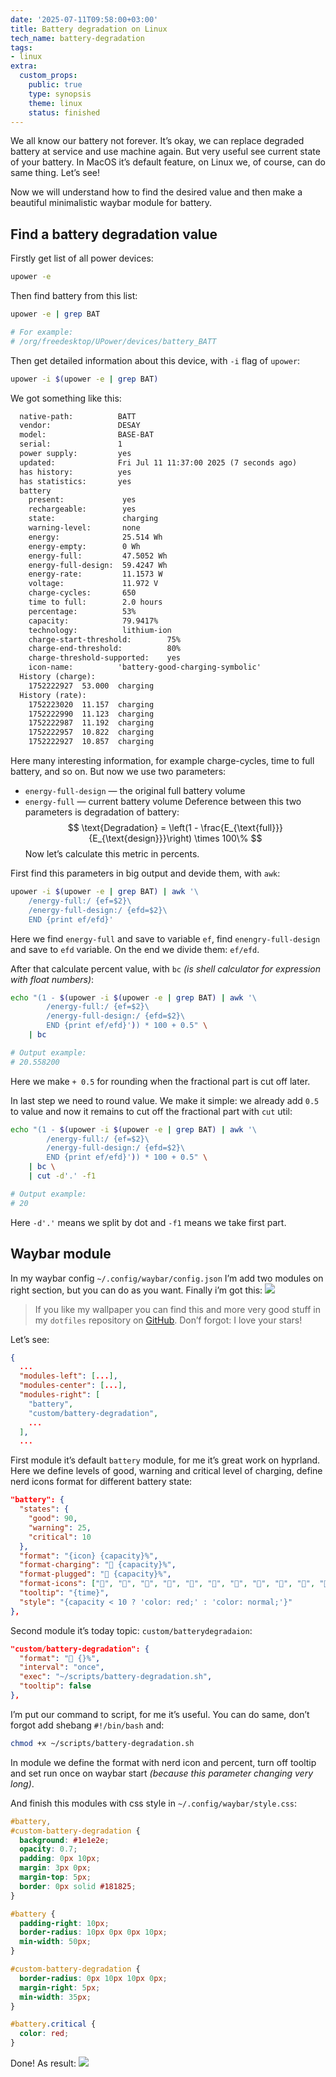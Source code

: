 ```yaml
---
date: '2025-07-11T09:58:00+03:00'
title: Battery degradation on Linux
tech_name: battery-degradation
tags:
- linux
extra:
  custom_props:
    public: true
    type: synopsis
    theme: linux
    status: finished
---
```


We all know our battery not forever. It’s okay, we can replace degraded battery at service and use machine again. But very useful see current state of your battery. In MacOS it’s default feature, on Linux we, of course, can do same thing. Let’s see!

Now we will understand how to find the desired value and then make a beautiful minimalistic waybar module for battery.

## Find a battery degradation value

Firstly get list of all power devices:
```sh
upower -e
```
Then find battery from this list:
```sh
upower -e | grep BAT

# For example:
# /org/freedesktop/UPower/devices/battery_BATT
```

Then get detailed information about this device, with `-i` flag of `upower`:
```sh
upower -i $(upower -e | grep BAT)
```
We got something like this:
```txt
  native-path:          BATT
  vendor:               DESAY
  model:                BASE-BAT
  serial:               1
  power supply:         yes
  updated:              Fri Jul 11 11:37:00 2025 (7 seconds ago)
  has history:          yes
  has statistics:       yes
  battery
    present:             yes
    rechargeable:        yes
    state:               charging
    warning-level:       none
    energy:              25.514 Wh
    energy-empty:        0 Wh
    energy-full:         47.5052 Wh
    energy-full-design:  59.4247 Wh
    energy-rate:         11.1573 W
    voltage:             11.972 V
    charge-cycles:       650
    time to full:        2.0 hours
    percentage:          53%
    capacity:            79.9417%
    technology:          lithium-ion
    charge-start-threshold:        75%
    charge-end-threshold:          80%
    charge-threshold-supported:    yes
    icon-name:          'battery-good-charging-symbolic'
  History (charge):
    1752222927	53.000	charging
  History (rate):
    1752223020	11.157	charging
    1752222990	11.123	charging
    1752222987	11.192	charging
    1752222957	10.822	charging
    1752222927	10.857	charging
```

Here many interesting information, for example charge-cycles, time to full battery, and so on. But now we use two parameters: 
- `energy-full-design` — the original full battery volume 
- `energy-full` — current battery volume
Deference between this two parameters is degradation of battery:
$$
\text{Degradation} = \left(1 - \frac{E_{\text{full}}}{E_{\text{design}}}\right) \times 100\%
$$
Now let’s calculate this metric in percents. 

First find this parameters in big output and devide them, with `awk`:
```sh
upower -i $(upower -e | grep BAT) | awk '\
	/energy-full:/ {ef=$2}\
	/energy-full-design:/ {efd=$2}\
	END {print ef/efd}'
```
Here we find `energy-full` and save to variable `ef`, find `enengry-full-design` and save to `efd` variable. On the end we divide them: `ef/efd`.  

After that calculate percent value, with `bc` *(is shell calculator for expression with float numbers)*:
```sh
echo "(1 - $(upower -i $(upower -e | grep BAT) | awk '\
        /energy-full:/ {ef=$2}\
        /energy-full-design:/ {efd=$2}\
        END {print ef/efd}')) * 100 + 0.5" \
	| bc

# Output example:
# 20.558200
```
Here we make `+ 0.5` for rounding when the fractional part is cut off later.

In last step we need to round value. We make it simple: we already add `0.5` to value and now it remains to cut off the fractional part with `cut` util:
```sh
echo "(1 - $(upower -i $(upower -e | grep BAT) | awk '\
        /energy-full:/ {ef=$2}\
        /energy-full-design:/ {efd=$2}\
        END {print ef/efd}')) * 100 + 0.5" \
	| bc \
	| cut -d'.' -f1

# Output example:
# 20
```
Here `-d'.'` means we split by dot and `-f1` means we take first part.

## Waybar module
In my waybar config <code><span class="tilde">~</span>/.config/waybar/config.json</code> I’m add two modules on right section, but you can do as you want. Finally i’m got this:
![](/images/battery-waybar-module.png)
> If you like my wallpaper you can find this and more very good stuff in my `dotfiles` repository on [GitHub](https://github.com/alchemmist/dotfiles/tree/main/wallpapers). Don’f forgot: I love your stars!


Let’s see:
```json
{
  ...
  "modules-left": [...],
  "modules-center": [...],
  "modules-right": [
    "battery",
    "custom/battery-degradation",
	...
  ],
  ...
```
First module it’s default `battery` module, for me it’s great work on hyprland. Here we define levels of good, warning and critical level of charging, define nerd icons format for different battery state:
```json
"battery": {
  "states": {
    "good": 90,
    "warning": 25,
    "critical": 10
  },
  "format": "{icon} {capacity}%",
  "format-charging": " {capacity}%",
  "format-plugged": " {capacity}%",
  "format-icons": ["󰂎", "󰁺", "󰁻", "󰁼", "󰁽", "󰁾", "󰁿", "󰂀", "󰂁", "󰂂", "󰁹"],
  "tooltip": "{time}",
  "style": "{capacity < 10 ? 'color: red;' : 'color: normal;'}"
},
```

Second module it’s today topic: `custom/batterydegradaion`:
```json
"custom/battery-degradation": {
  "format": " {}%",
  "interval": "once",
  "exec": "~/scripts/battery-degradation.sh",
  "tooltip": false
},
```
I’m put our command to script, for me it’s useful. You can do same, don’t forgot add shebang `#!/bin/bash` and:
```sh
chmod +x ~/scripts/battery-degradation.sh
```

In module we define the format with nerd icon and percent, turn off tooltip and set run once on waybar start *(because this parameter changing very long)*. 

And finish this modules with css style in <code><span class="tilde">~</span>/.config/waybar/style.css</code>:
```css
#battery,
#custom-battery-degradation {
  background: #1e1e2e;
  opacity: 0.7;
  padding: 0px 10px;
  margin: 3px 0px;
  margin-top: 5px;
  border: 0px solid #181825;
}

#battery {
  padding-right: 10px;
  border-radius: 10px 0px 0px 10px;
  min-width: 50px;
}

#custom-battery-degradation {
  border-radius: 0px 10px 10px 0px;
  margin-right: 5px;
  min-width: 35px;
}

#battery.critical {
  color: red;
}
```

Done! As result: 
![](/images/waybar-battery-module-2.png)